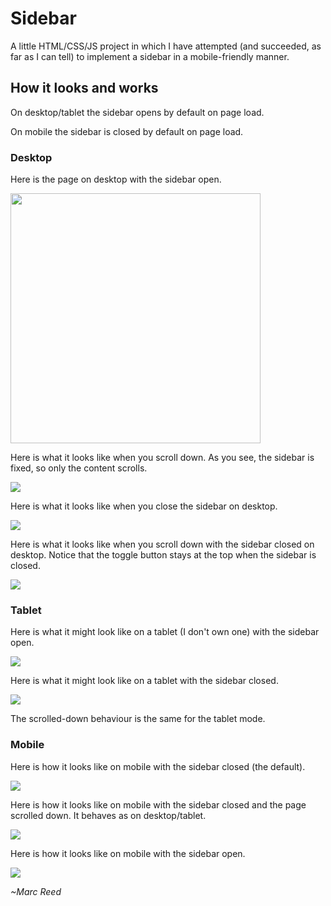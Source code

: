 # Sidebar

A little HTML/CSS/JS project in which I have attempted (and succeeded, as far as I can tell) to implement a sidebar in a mobile-friendly manner.

## How it looks and works

On desktop/tablet the sidebar opens by default on page load.

On mobile the sidebar is closed by default on page load.

### Desktop

Here is the page on desktop with the sidebar open.

<img src="desktop_open.png" height="400">

Here is what it looks like when you scroll down. As you see, the sidebar is fixed, so only the content scrolls.

![](desktop_open_scrolled_down.png "")

Here is what it looks like when you close the sidebar on desktop.

![](desktop_closed.png "")

Here is what it looks like when you scroll down with the sidebar closed on desktop. Notice that the toggle button stays at the top when the sidebar is closed.

![](desktop_closed_scrolled_down.png "")

### Tablet

Here is what it might look like on a tablet (I don't own one) with the sidebar open.

![](tablet_open.png "")

Here is what it might look like on a tablet with the sidebar closed.

![](tablet_closed.png "")

The scrolled-down behaviour is the same for the tablet mode.

### Mobile

Here is how it looks like on mobile with the sidebar closed (the default).

![](mobile_closed.jpeg "")

Here is how it looks like on mobile with the sidebar closed and the page scrolled down. It behaves as on desktop/tablet.

![](mobile_closed_scrolled_down.jpeg "")

Here is how it looks like on mobile with the sidebar open.

![](mobile_open.jpeg "")

*~Marc Reed*